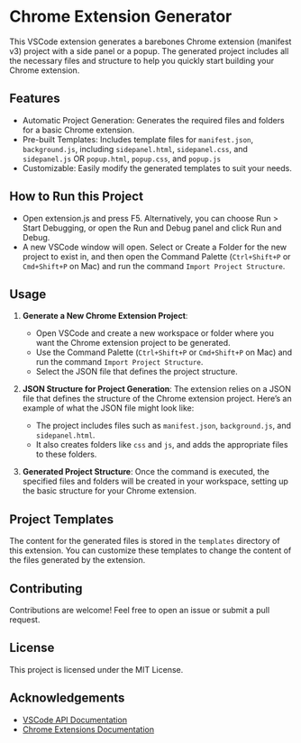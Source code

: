 # Chrome Extension Generator

This VSCode extension generates a barebones Chrome extension (manifest v3) project with a side panel or a popup. The generated project includes all the necessary files and structure to help you quickly start building your Chrome extension.

## Features

- Automatic Project Generation: Generates the required files and folders for a basic Chrome extension.
- Pre-built Templates: Includes template files for `manifest.json`, `background.js`, including `sidepanel.html`, `sidepanel.css`, and `sidepanel.js` OR  `popup.html`, `popup.css`, and `popup.js`
- Customizable: Easily modify the generated templates to suit your needs.

## How to Run this Project
- Open extension.js and press F5. Alternatively, you can choose Run > Start Debugging, or open the Run and Debug panel and click Run and Debug.
- A new VSCode window will open. Select or Create a Folder for the new project to exist in, and then open the Command Palette (`Ctrl+Shift+P` or `Cmd+Shift+P` on Mac) and run the command `Import Project Structure`.

## Usage

1. **Generate a New Chrome Extension Project**:
   - Open VSCode and create a new workspace or folder where you want the Chrome extension project to be generated.
   - Use the Command Palette (`Ctrl+Shift+P` or `Cmd+Shift+P` on Mac) and run the command `Import Project Structure`.
   - Select the JSON file that defines the project structure.

2. **JSON Structure for Project Generation**:
   The extension relies on a JSON file that defines the structure of the Chrome extension project. Here’s an example of what the JSON file might look like:

   - The project includes files such as `manifest.json`, `background.js`, and `sidepanel.html`.
   - It also creates folders like `css` and `js`, and adds the appropriate files to these folders.

3. **Generated Project Structure**:
   Once the command is executed, the specified files and folders will be created in your workspace, setting up the basic structure for your Chrome extension.

## Project Templates

The content for the generated files is stored in the `templates` directory of this extension. You can customize these templates to change the content of the files generated by the extension.

## Contributing

Contributions are welcome! Feel free to open an issue or submit a pull request.

## License

This project is licensed under the MIT License.

## Acknowledgements

- [VSCode API Documentation](https://code.visualstudio.com/api)
- [Chrome Extensions Documentation](https://developer.chrome.com/docs/extensions/mv3/)
